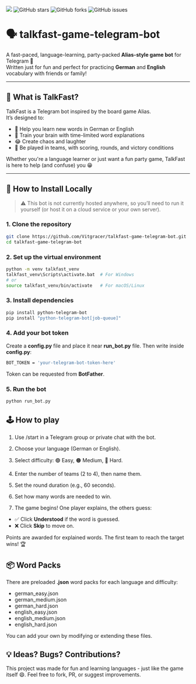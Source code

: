 ![](https://api.visitorbadge.io/api/VisitorHit?user=Vitgracer&repo=talkfast-game-telegram-bot&countColor=%237B1E7A)
![GitHub stars](https://img.shields.io/github/stars/Vitgracer/talkfast-game-telegram-bot?style=social)
![GitHub forks](https://img.shields.io/github/forks/Vitgracer/talkfast-game-telegram-bot?style=social)
![GitHub issues](https://img.shields.io/github/issues/Vitgracer/talkfast-game-telegram-bot)

# 🗣️ talkfast-game-telegram-bot

A fast-paced, language-learning, party-packed **Alias-style game bot** for Telegram 🎉  
Written just for fun and perfect for practicing **German** and **English** vocabulary with friends or family!

---

## 🤖 What is TalkFast?

TalkFast is a Telegram bot inspired by the board game Alias.  
It’s designed to:

- 🎯 Help you learn new words in German or English  
- 🧠 Train your brain with time-limited word explanations  
- 😂 Create chaos and laughter
- 👫 Be played in teams, with scoring, rounds, and victory conditions

Whether you're a language learner or just want a fun party game, TalkFast is here to help (and confuse) you 😁

---

## 🚀 How to Install Locally

> ⚠️ This bot is not currently hosted anywhere, so you’ll need to run it yourself (or host it on a cloud service or your own server).

### 1. Clone the repository

```bash
git clone https://github.com/Vitgracer/talkfast-game-telegram-bot.git
cd talkfast-game-telegram-bot
```

### 2. Set up the virtual environment

```bash
python -m venv talkfast_venv
talkfast_venv\Scripts\activate.bat  # For Windows
# or
source talkfast_venv/bin/activate   # For macOS/Linux
```

### 3. Install dependencies
```bash
pip install python-telegram-bot
pip install "python-telegram-bot[job-queue]"
```


### 4. Add your bot token
Create a **config.py** file and place it near **run_bot.py** file. Then write inside **config.py**:
```bash
BOT_TOKEN = 'your-telegram-bot-token-here'
```
Token can be requested from **BotFather**.

### 5. Run the bot 

```bash
python run_bot.py
```

## 🕹️ How to play
1. Use /start in a Telegram group or private chat with the bot.

2. Choose your language (German or English).

3. Select difficulty: 🟢 Easy, 🟠 Medium, 🔴 Hard.

4. Enter the number of teams (2 to 4), then name them.

5. Set the round duration (e.g., 60 seconds).

6. Set how many words are needed to win.

7. The game begins! One player explains, the others guess:

- ✅ Click **Understood** if the word is guessed.
- ❌ Click **Skip** to move on.

Points are awarded for explained words. The first team to reach the target wins! 🏆

## 📦 Word Packs
There are preloaded **.json** word packs for each language and difficulty:

- german_easy.json
- german_medium.json
- german_hard.json
- english_easy.json
- english_medium.json
- english_hard.json

You can add your own by modifying or extending these files.

## 💡 Ideas? Bugs? Contributions?
This project was made for fun and learning languages - just like the game itself 😄.
Feel free to fork, PR, or suggest improvements.